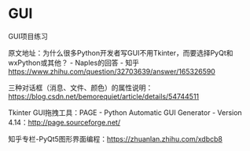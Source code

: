 # GUI
GUI项目练习

原文地址：为什么很多Python开发者写GUI不用Tkinter，而要选择PyQt和wxPython或其他？ - Naples的回答 - 知乎
https://www.zhihu.com/question/32703639/answer/165326590

三种对话框（消息、文件、颜色）的属性说明：
https://blog.csdn.net/bemorequiet/article/details/54744511


Tkinter GUI拖拽工具：PAGE - Python Automatic GUI Generator - Version 4.14：http://page.sourceforge.net/


知乎专栏-PyQt5图形界面编程：https://zhuanlan.zhihu.com/xdbcb8

